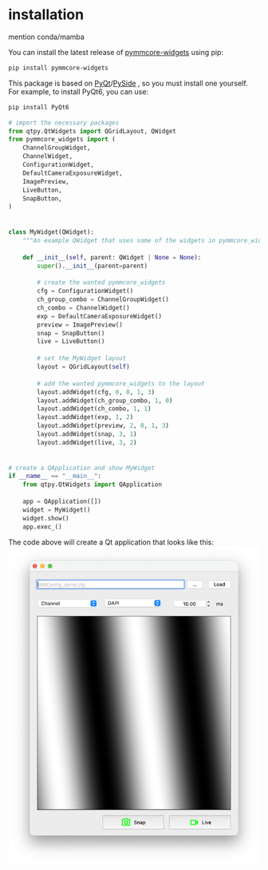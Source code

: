 # installation

mention conda/mamba

You can install the latest release of [pymmcore-widgets](https://pypi.org/project/pymmcore-widgets/) using pip:

```sh
pip install pymmcore-widgets
```

This package is based on [PyQt](https://riverbankcomputing.com/software/pyqt/)/[PySide](https://www.qt.io/qt-for-python) , so you must install one yourself.
For example, to install PyQt6, you can use:

```sh
pip install PyQt6
```



```python
# import the necessary packages
from qtpy.QtWidgets import QGridLayout, QWidget
from pymmcore_widgets import (
    ChannelGroupWidget,
    ChannelWidget,
    ConfigurationWidget,
    DefaultCameraExposureWidget,
    ImagePreview,
    LiveButton,
    SnapButton,
)


class MyWidget(QWidget):
    """An example QWidget that uses some of the widgets in pymmcore_widgets."""

    def __init__(self, parent: QWidget | None = None):
        super().__init__(parent=parent)

        # create the wanted pymmcore_widgets
        cfg = ConfigurationWidget()
        ch_group_combo = ChannelGroupWidget()
        ch_combo = ChannelWidget()
        exp = DefaultCameraExposureWidget()
        preview = ImagePreview()
        snap = SnapButton()
        live = LiveButton()

        # set the MyWidget layout
        layout = QGridLayout(self)

        # add the wanted pymmcore_widgets to the layout
        layout.addWidget(cfg, 0, 0, 1, 3)
        layout.addWidget(ch_group_combo, 1, 0)
        layout.addWidget(ch_combo, 1, 1)
        layout.addWidget(exp, 1, 2)
        layout.addWidget(preview, 2, 0, 1, 3)
        layout.addWidget(snap, 3, 1)
        layout.addWidget(live, 3, 2)


# create a QApplication and show MyWidget
if __name__ == "__main__":
    from qtpy.QtWidgets import QApplication

    app = QApplication([])
    widget = MyWidget()
    widget.show()
    app.exec_()
```

The code above will create a Qt application that looks like this:
![MyWidget](./images/my_widget_example.png)